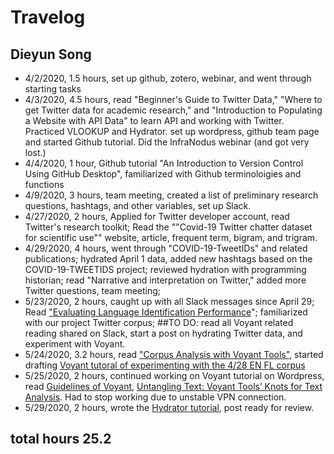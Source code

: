 
# Travelog 
## Dieyun Song 

* 4/2/2020, 1.5 hours, set up github, zotero, webinar, and went through starting tasks
* 4/3/2020, 4.5 hours, read "Beginner's Guide to Twitter Data," "Where to get Twitter data for academic research," and "Introduction to Populating a Website with API Data" to learn API and working with Twitter. Practiced VLOOKUP and Hydrator. set up wordpress, github team page and started Github tutorial. Did the InfraNodus webinar (and got very lost.) 
* 4/4/2020, 1 hour, Github tutorial "An Introduction to Version Control Using GitHub Desktop", familiarized with Github terminoloigies and functions
* 4/9/2020, 3 hours, team meeting, created a list of preliminary research questions, hashtags, and other variables, set up Slack. 
* 4/27/2020, 2 hours, Applied for Twitter developer account, read Twitter's research toolkit;
Read the ""Covid-19 Twitter chatter dataset for scientific use"" website, article, frequent term, bigram, and trigram. 
* 4/29/2020, 4 hours, went through "COVID-19-TweetIDs" and related publications; hydrated April 1 data, added new hashtags based on the COVID-19-TWEETIDS project; reviewed hydration with programming historian; read "Narrative and interpretation on Twitter," added more Twitter questions, team meeting;
* 5/23/2020, 2 hours, caught up with all Slack messages since April 29; Read ["Evaluating Language Identification Performance](https://blog.twitter.com/engineering/en_us/a/2015/evaluating-language-identification-performance.html)"; familiarized with our project Twitter corpus; ##TO DO:   read all Voyant related reading shared on Slack, start a post on hydrating Twitter data, and experiment with Voyant.
* 5/24/2020, 3.2 hours, read ["Corpus Analysis with Voyant Tools"](https://programminghistorian.org/es/lecciones/analisis-voyant-tools), started drafting [Voyant tutoral of experimenting with the 4/28 EN FL corpus](https://covid.dh.miami.edu/wp-admin/post.php?post=339&action=edit) 
* 5/25/2020, 2 hours, continued working on Voyant tutorial on Wordpress, read [Guidelines of Voyant](https://digihum.mcgill.ca/voyant/tools/), [Untangling Text: Voyant Tools’ Knots for Text Analysis](https://medium.com/dh-tools-for-beginners/voyant-tools-2-0-less-common-tools-for-text-analysis-a922cfcd85cb). Had to stop working due to unstable VPN connection.
* 5/29/2020, 2 hours, wrote the [Hydrator tutorial](https://covid.dh.miami.edu/wp-admin/post.php?post=354&action=edit), post ready for review.

## total hours 25.2
